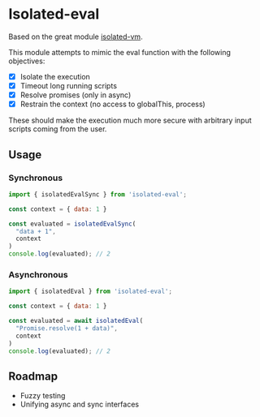 # Isolated-eval

Based on the great module [isolated-vm](https://github.com/laverdet/isolated-vm).

This module attempts to mimic the eval function with the following objectives:
- [x] Isolate the execution
- [x] Timeout long running scripts
- [x] Resolve promises (only in async)
- [x] Restrain the context (no access to globalThis, process)

These should make the execution much more secure with arbitrary input scripts coming from the user.

## Usage

### Synchronous

```js
import { isolatedEvalSync } from 'isolated-eval';

const context = { data: 1 }

const evaluated = isolatedEvalSync(
  "data + 1",
  context
)
console.log(evaluated); // 2
```

### Asynchronous

```js
import { isolatedEval } from 'isolated-eval';

const context = { data: 1 }

const evaluated = await isolatedEval(
  "Promise.resolve(1 + data)",
  context
)
console.log(evaluated); // 2
```

## Roadmap

- Fuzzy testing
- Unifying async and sync interfaces


